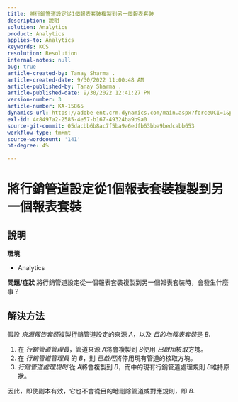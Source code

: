 ```yaml
---
title: 將行銷管道設定從1個報表套裝複製到另一個報表套裝
description: 說明
solution: Analytics
product: Analytics
applies-to: Analytics
keywords: KCS
resolution: Resolution
internal-notes: null
bug: true
article-created-by: Tanay Sharma .
article-created-date: 9/30/2022 11:00:48 AM
article-published-by: Tanay Sharma .
article-published-date: 9/30/2022 12:41:27 PM
version-number: 3
article-number: KA-15865
dynamics-url: https://adobe-ent.crm.dynamics.com/main.aspx?forceUCI=1&pagetype=entityrecord&etn=knowledgearticle&id=1c0d961e-af40-ed11-9db1-0022480868ff
exl-id: 4c8497a2-2585-4e57-b167-49324ba9b9a0
source-git-commit: 05dacbb6b8ac7f5ba9a6edfb63bba9bedcabb653
workflow-type: tm+mt
source-wordcount: '141'
ht-degree: 4%

---
```


# 將行銷管道設定從1個報表套裝複製到另一個報表套裝

## 說明

<b>環境</b>
- Analytics



<b>問題/症狀</b>
將行銷管道設定從一個報表套裝複製到另一個報表套裝時，會發生什麼事？


## 解決方法


假設 *來源報告套裝*&#x200B;複製行銷管道設定的來源 *A*，以及 *目的地報表套裝*&#x200B;是 *B<b>*.</b>

1. 在 *行銷管道管理員*，管道來源 *A*&#x200B;將會複製到 *B*&#x200B;使用 *已啟用*&#x200B;核取方塊。
2. 在 *行銷管道管理員* 的 *B*，則 *已啟用*&#x200B;將停用現有管道的核取方塊。
3. *行銷管道處理規則* 從 *A*&#x200B;將會複製到 *B*，而中的現有行銷管道處理規則 *B*&#x200B;維持原狀。


因此，即使副本有效，它也不會從目的地刪除管道或對應規則，即 *B*.
